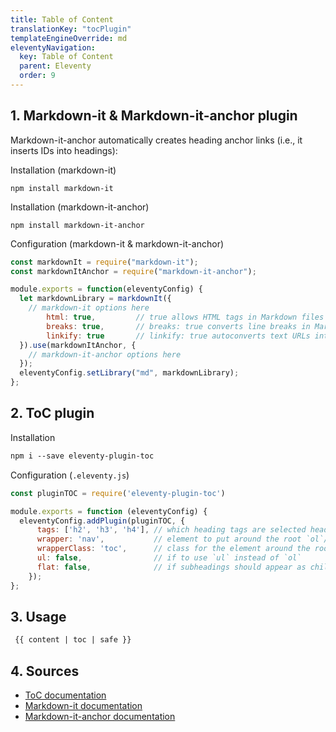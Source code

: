 ```yaml
---
title: Table of Content
translationKey: "tocPlugin"
templateEngineOverride: md
eleventyNavigation:
  key: Table of Content
  parent: Eleventy
  order: 9
---
```

## 1. Markdown-it & Markdown-it-anchor plugin
Markdown-it-anchor automatically creates heading anchor links (i.e., it inserts IDs into headings):

Installation (markdown-it)
```hmtl
npm install markdown-it
```
Installation (markdown-it-anchor)
```hmtl
npm install markdown-it-anchor
```

Configuration (markdown-it & markdown-it-anchor)
```js
const markdownIt = require("markdown-it");
const markdownItAnchor = require("markdown-it-anchor");

module.exports = function(eleventyConfig) {
  let markdownLibrary = markdownIt({
    // markdown-it options here
        html: true,         // true allows HTML tags in Markdown files
        breaks: true,       // breaks: true converts line breaks in Markdown to <br> in HTML
        linkify: true       // linkify: true autoconverts text URLs into anchor tags
  }).use(markdownItAnchor, {
    // markdown-it-anchor options here
  });
  eleventyConfig.setLibrary("md", markdownLibrary);
};
```
## 2. ToC plugin
Installation
```html
npm i --save eleventy-plugin-toc
```
Configuration (`.eleventy.js`)
```js
const pluginTOC = require('eleventy-plugin-toc')

module.exports = function (eleventyConfig) {
  eleventyConfig.addPlugin(pluginTOC, {
      tags: ['h2', 'h3', 'h4'], // which heading tags are selected headings must each have an ID attribute
      wrapper: 'nav',           // element to put around the root `ol`/`ul`
      wrapperClass: 'toc',      // class for the element around the root `ol`/`ul`
      ul: false,                // if to use `ul` instead of `ol`
      flat: false,              // if subheadings should appear as child of parent or as a sibling
    });
};
```
## 3. Usage
```html
 {{ content | toc | safe }}
```
## 4. Sources
- [ToC documentation](https://github.com/jdsteinbach/eleventy-plugin-toc)
- [Markdown-it documentation](https://github.com/markdown-it/markdown-it)
- [Markdown-it-anchor documentation](https://github.com/valeriangalliat/markdown-it-anchor)